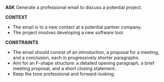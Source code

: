 <!-- __ASK__
Generate a professional email to discuss a potential project.

__CONTEXT__
- The email is to a new contact at a potential partner company.
- The project involves developing a new software tool.

__CONSTRAINTS__
- Include an introduction, a proposal for a meeting, and a conclusion.
- The tone should be professional and forward-looking. -->

__ASK__
Generate a professional email to discuss a potential project.

__CONTEXT__
- The email is to a new contact at a potential partner company.
- The project involves developing a new software tool.

__CONSTRAINTS__
- The email should consist of an introduction, a proposal for a meeting, and a conclusion, each in progressively shorter paragraphs.
- Aim for an F-shape structure: a detailed opening paragraph, a brief meeting proposal, and a short closing statement.
- Keep the tone professional and forward-looking.
